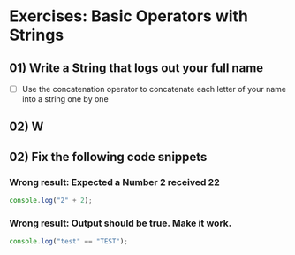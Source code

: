 # Exercises: Basic Operators with Strings

## 01) Write a String that logs out your full name

- [ ] Use the concatenation operator to concatenate each letter of your name into a string one by one

## 02) W

## 02) Fix the following code snippets

### Wrong result: Expected a Number 2 received 22

```js
console.log("2" + 2);
```

### Wrong result: Output should be true. Make it work.

```js
console.log("test" == "TEST");
```
